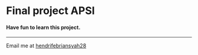 # Final project APSI

#### Have fun to learn this project.

---
 
Email me at [hendrifebriansyah28](Mailto:hendrifebriansyah28@gmail.com)